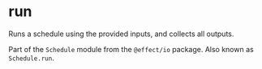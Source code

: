 # run

Runs a schedule using the provided inputs, and collects all outputs.

Part of the `Schedule` module from the `@effect/io` package. Also known as `Schedule.run`.
